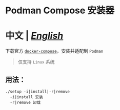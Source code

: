 Podman Compose 安装器
===
中文 | [_English_](README_en.md)
===
下载官方 [`docker-compose`](https://github.com/docker/compose)，安装并适配到 `Podman`

> 仅支持 `Linux` 系统

## 用法：
```shell
./setup -i|install|-r|remove
  -i|install 安装
  -r|remove 卸载
```
